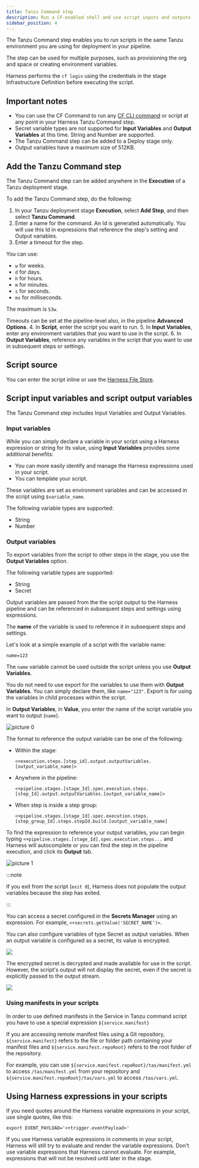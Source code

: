 ```yaml
---
title: Tanzu Command step
description: Run a CF-enabled shell and use script inputs and outputs
sidebar_position: 4
---
```


The Tanzu Command step enables you to run scripts in the same Tanzu environment you are using for deployment in your pipeline.

The step can be used for multiple purposes, such as provisioning the org and space or creating environment variables.

Harness performs the `cf login` using the credentials in the stage Infrastructure Definition before executing the script.


## Important notes

- You can use the CF Command to run any [CF CLI command](https://cli.cloudfoundry.org/en-US/v6/) or script at any point in your Harness Tanzu Command step.
- Secret variable types are not supported for **Input Variables** and **Output Variables** at this time. String and Number are supported.
- The Tanzu Command step can be added to a Deploy stage only.
- Output variables have a maximum size of 512KB.

## Add the Tanzu Command step

The Tanzu Command step can be added anywhere in the **Execution** of a Tanzu deployment stage.

To add the Tanzu Command step, do the following:

1.  In your Tanzu deployment stage **Execution**, select **Add Step**, and then select **Tanzu Command**.
2.  Enter a name for the command. An Id is generated automatically. You will use this Id in expressions that reference the step's setting and Output variables.
3.  Enter a timeout for the step.

  You can use:
  
  - `w` for weeks.
  - `d` for days.
  - `h` for hours.
  - `m` for minutes.
  - `s` for seconds.
  - `ms` for milliseconds.
  
  The maximum is `53w`.
  
  Timeouts can be set at the pipeline-level also, in the pipeline **Advanced Options**.
4.  In **Script**, enter the script you want to run.
5.  In **Input Variables**, enter any environment variables that you want to use in the script.
6.  In **Output Variables**, reference any variables in the script that you want to use in subsequent steps or settings.


## Script source

You can enter the script inline or use the [Harness File Store](/docs/continuous-delivery/x-platform-cd-features/services/add-inline-manifests-using-file-store).

## Script input variables and script output variables

The Tanzu Command step includes Input Variables and Output Variables. 

### Input variables

While you can simply declare a variable in your script using a Harness expression or string for its value, using **Input Variables** provides some additional benefits:

- You can more easily identify and manage the Harness expressions used in your script.
- You can template your script.

These variables are set as environment variables and can be accessed in the script using `$variable_name`.

The following variable types are supported:

- String
- Number

### Output variables

To export variables from the script to other steps in the stage, you use the **Output Variables** option.

The following variable types are supported:

- String
- Secret

Output variables are passed from the the script output to the Harness pipeline and can be referenced in subsequent steps and settings using expressions.

The **name** of the variable is used to reference it in subsequent steps and settings.


Let's look at a simple example of a script with the variable name:

```
name=123
```

The `name` variable cannot be used outside the script unless you use **Output Variables**.

You do not need to use export for the variables to use them with **Output Variables**. You can simply declare them, like `name="123"`. Export is for using the variables in child processes within the script.

In **Output Variables**, in **Value**, you enter the name of the script variable you want to output (`name`).

![picture 0](static/6f6260d9bd24a28eb8c496626129149796a27ba3b4a1f9edd41bfda0ad5944d8.png)  

The format to reference the output variable can be one of the following:

- Within the stage:

  `<+execution.steps.[step_id].output.outputVariables.[output_variable_name]>`
- Anywhere in the pipeline:
  
  `<+pipeline.stages.[stage_Id].spec.execution.steps.[step_Id].output.outputVariables.[output_variable_name]>`
- When step is inside a step group:
  
  `<+pipeline.stages.[stage_Id].spec.execution.steps.[step_group_Id].steps.stepId.build.[output_variable_name]`

To find the expression to reference your output variables, you can begin typing `<+pipeline.stages.[stage_Id].spec.execution.steps...` and Harness will autocomplete or you can find the step in the pipeline execution, and click its **Output** tab.

![picture 1](static/81d68966ddb64d7a3c2f84008df38d459f70738f51db9f57a42fd182db1d9f33.png)  

:::note

If you exit from the script (`exit 0`), Harness does not populate the output variables because the step has exited.

:::

You can access a secret configured in the **Secrets Manager** using an expression. For example, `<+secrets.getValue('SECRET_NAME')>`.

You can also configure variables of type Secret as output variables. When an output variable is configured as a secret, its value is encrypted. 

![](static/tanzu-secrets-output-variable.png)

The encrypted secret is decrypted and made available for use in the script. However, the script's output will not display the secret, even if the secret is explicitly passed to the output stream.

![](static/output-variable-logs.png)

### Using manifests in your scripts

In order to use defined manifests in the Service in Tanzu command script you have to use a special expression `${service.manifest}`

If you are accessing remote manifest files using a Git repository, `${service.manifest}` refers to the file or folder path containing your manifest files and `${service.manifest.repoRoot}` refers to the root folder of the repository.

For example, you can use `${service.manifest.repoRoot}/tas/manifest.yml` to access `/tas/manifest.yml` from your repository and `${service.manifest.repoRoot}/tas/vars.yml` to access `/tas/vars.yml`.

## Using Harness expressions in your scripts

If you need quotes around the Harness variable expressions in your script, use single quotes, like this:

```
export EVENT_PAYLOAD='<+trigger.eventPayload>'
```

If you use Harness variable expressions in comments in your script, Harness will still try to evaluate and render the variable expressions. Don't use variable expressions that Harness cannot evaluate. For example, expressions that will not be resolved until later in the stage.
